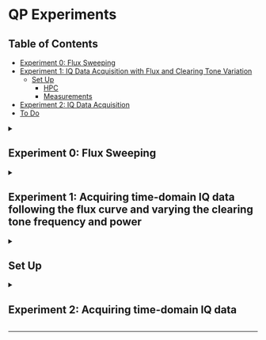 # QP Experiments

## Table of Contents

- [Experiment 0: Flux Sweeping](#experiment-0-flux-sweeping)
- [Experiment 1: IQ Data Acquisition with Flux and Clearing Tone Variation](#experiment-1-acquiring-time-domain-iq-data-following-the-flux-curve-and-varying-the-clearing-tone-frequency-and-power)
  - [Set Up](#set-up)
    - [HPC](#hpc)
    - [Measurements](#measurements)
- [Experiment 2: IQ Data Acquisition](#experiment-2-acquiring-time-domain-iq-data)
- [To Do](#to-do)

<details>
<summary><h2>Experiment 0: Flux Sweeping</h2></summary>

A notebook that uses the SRS voltage source to sweep flux and record the resonator responce using the VNA.

**notebook name:** [experiment0.ipynb](experiment0.ipynb)

</details>

<details>
<summary><h2>Experiment 1: Acquiring time-domain IQ data following the flux curve and varying the clearing tone frequency and power</h2></summary>

**notebook name:** [experiment1.ipynb](experiment1.ipynb)

High level overview:

```python
v_arr, phi_arr, f_arr = from_flux_fit()
detuning = 0 # GHz
f_clearing_arr, P_clearing_arr = [], []

def find_mapped_resonance(phi):
    global phi_arr, f_arr
    phi_index = phi_arr[phi]
    return f_arr[phi_index]

def find_resonance(phi, span):
    f_guess = find_mapped_resonance(phi)
    set_vna(f_guess, span)
    f_phi = fit_vna_trace()
    turn_off_vna()
    return f_phi

for phi in phi_arr:

    voltage = get_voltage(phi)
    set_srs(voltage)
    f_phi = find_resonance(phi)
    f_drive = f_phi - detuning
    set_drive_tone(f_drive)

    for f_clearing in f_clearing_arr:
        for P_clearing in P_clearing_arr:
            set_clearing_tone(f_clearing, P_clearing)
            acquire_IQ_data()
            wait()
```

</details>

<details>
<summary><h2>Set Up</h2></summary>

### HPC:

Make sure you have SSH access to your HPC cluster
Set up SSH key-based authentication to avoid password prompts
Fill in the .env file with your HPC details

### Measurements:

1. Flux tuning curve of the resonator

---

## To Do:

- [ ] Test the rsync HPC back up mechanism
- [ ] Add code to dynamically change the frequency search range based on multiple flux quanta fit data
- [ ] drive mode present needs to have a good power of DA setting in the loop
- [ ] Add feature to change .bin to a lower storage fingerprint file as a dameon
- [ ] Add resonator circle fit code
- [ ] Add the dynamic driving next mode code
- [ ] Add feature to upload saved data to HPC via Globus API

</details>

<details>
<summary><h2>Experiment 2: Acquiring time-domain IQ data</h2></summary>

A notebook that sets the LO at user specified parameters and takes the time domain IQ data with the Alazar card.

**notebook name:** [experiment2.ipynb](experiment2.ipynb)

</details>

---
